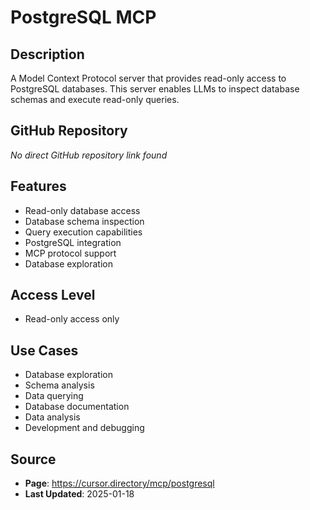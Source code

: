 # PostgreSQL MCP

## Description
A Model Context Protocol server that provides read-only access to PostgreSQL databases. This server enables LLMs to inspect database schemas and execute read-only queries.

## GitHub Repository
*No direct GitHub repository link found*

## Features
- Read-only database access
- Database schema inspection
- Query execution capabilities
- PostgreSQL integration
- MCP protocol support
- Database exploration

## Access Level
- Read-only access only

## Use Cases
- Database exploration
- Schema analysis
- Data querying
- Database documentation
- Data analysis
- Development and debugging

## Source
- **Page**: https://cursor.directory/mcp/postgresql
- **Last Updated**: 2025-01-18
